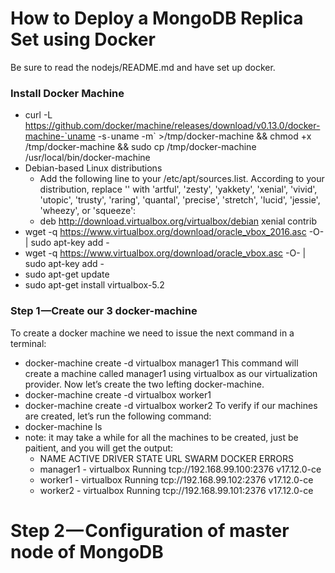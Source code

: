 # How to Deploy a MongoDB Replica Set using Docker
Be sure to read the nodejs/README.md and have set up docker.

### Install Docker Machine
- curl -L https://github.com/docker/machine/releases/download/v0.13.0/docker-machine-`uname -s`-`uname -m` >/tmp/docker-machine &&
 chmod +x /tmp/docker-machine && sudo cp /tmp/docker-machine /usr/local/bin/docker-machine
- Debian-based Linux distributions
  - Add the following line to your /etc/apt/sources.list. According to your distribution, replace '<mydist>' with 'artful', 'zesty', 'yakkety', 'xenial', 'vivid', 'utopic', 'trusty', 'raring', 'quantal', 'precise', 'stretch', 'lucid', 'jessie', 'wheezy', or 'squeeze':
  - deb http://download.virtualbox.org/virtualbox/debian xenial contrib
- wget -q https://www.virtualbox.org/download/oracle_vbox_2016.asc -O- | sudo apt-key add -
- wget -q https://www.virtualbox.org/download/oracle_vbox.asc -O- | sudo apt-key add -
- sudo apt-get update
- sudo apt-get install virtualbox-5.2

### Step 1 —Create our 3 docker-machine
To create a docker machine we need to issue the next command in a terminal:
- docker-machine create -d virtualbox manager1
This command will create a machine called manager1 using virtualbox as our virtualization provider.  Now let’s create the two lefting docker-machine.
- docker-machine create -d virtualbox worker1
- docker-machine create -d virtualbox worker2
To verify if our machines are created, let’s run the following command:
- docker-machine ls
- note: it may take a while for all the machines to be created, just be paitient, and you will get the output:
  - NAME       ACTIVE   DRIVER       STATE     URL                         SWARM   DOCKER        ERRORS
  - manager1   -        virtualbox   Running   tcp://192.168.99.100:2376           v17.12.0-ce   
  - worker1    -        virtualbox   Running   tcp://192.168.99.102:2376           v17.12.0-ce   
  - worker2    -        virtualbox   Running   tcp://192.168.99.101:2376           v17.12.0-ce   

# Step 2 — Configuration of master node of MongoDB
